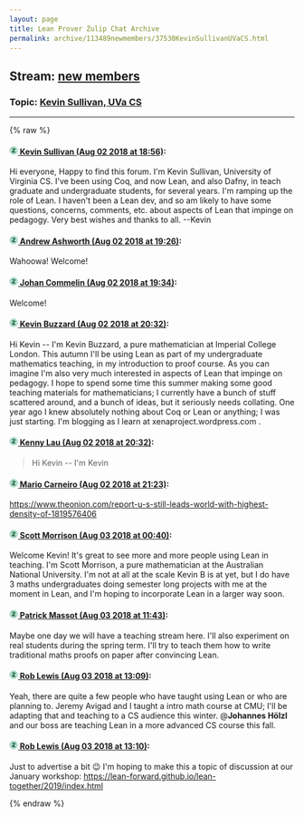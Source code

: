```yaml
---
layout: page
title: Lean Prover Zulip Chat Archive 
permalink: archive/113489newmembers/37530KevinSullivanUVaCS.html
---
```


## Stream: [new members](index.html)
### Topic: [Kevin Sullivan, UVa CS](37530KevinSullivanUVaCS.html)

---


{% raw %}
#### [![Click to go to Zulip](../../assets/img/zulip2.png) Kevin Sullivan (Aug 02 2018 at 18:56)](https://leanprover.zulipchat.com/#narrow/stream/113489-new%20members/topic/Kevin%20Sullivan%2C%20UVa%20CS/near/130789420):
Hi everyone, Happy to find this forum. I'm Kevin Sullivan, University of Virginia CS. I've been using Coq, and now Lean, and also Dafny, in teach graduate and undergraduate students, for several years. I'm ramping up the role of Lean. I haven't been a Lean dev, and so am likely to have some questions, concerns, comments, etc. about aspects of Lean that impinge on pedagogy. Very best wishes and thanks to all. --Kevin

#### [![Click to go to Zulip](../../assets/img/zulip2.png) Andrew Ashworth (Aug 02 2018 at 19:26)](https://leanprover.zulipchat.com/#narrow/stream/113489-new%20members/topic/Kevin%20Sullivan%2C%20UVa%20CS/near/130790784):
Wahoowa! Welcome!

#### [![Click to go to Zulip](../../assets/img/zulip2.png) Johan Commelin (Aug 02 2018 at 19:34)](https://leanprover.zulipchat.com/#narrow/stream/113489-new%20members/topic/Kevin%20Sullivan%2C%20UVa%20CS/near/130791119):
Welcome!

#### [![Click to go to Zulip](../../assets/img/zulip2.png) Kevin Buzzard (Aug 02 2018 at 20:32)](https://leanprover.zulipchat.com/#narrow/stream/113489-new%20members/topic/Kevin%20Sullivan%2C%20UVa%20CS/near/130793967):
Hi Kevin -- I'm Kevin Buzzard, a pure mathematician at Imperial College London. This autumn I'll be using Lean as part of my undergraduate mathematics teaching, in my introduction to proof course. As you can imagine I'm also very much interested in aspects of Lean that impinge on pedagogy. I hope to spend some time this summer making some good teaching materials for mathematicians; I currently have a bunch of stuff scattered around, and a bunch of ideas, but it seriously needs collating. One year ago I knew absolutely nothing about Coq or Lean or anything; I was just starting. I'm blogging as I learn at xenaproject.wordpress.com .

#### [![Click to go to Zulip](../../assets/img/zulip2.png) Kenny Lau (Aug 02 2018 at 20:32)](https://leanprover.zulipchat.com/#narrow/stream/113489-new%20members/topic/Kevin%20Sullivan%2C%20UVa%20CS/near/130793973):
> Hi Kevin -- I'm Kevin

#### [![Click to go to Zulip](../../assets/img/zulip2.png) Mario Carneiro (Aug 02 2018 at 21:23)](https://leanprover.zulipchat.com/#narrow/stream/113489-new%20members/topic/Kevin%20Sullivan%2C%20UVa%20CS/near/130796514):
https://www.theonion.com/report-u-s-still-leads-world-with-highest-density-of-1819576406

#### [![Click to go to Zulip](../../assets/img/zulip2.png) Scott Morrison (Aug 03 2018 at 00:40)](https://leanprover.zulipchat.com/#narrow/stream/113489-new%20members/topic/Kevin%20Sullivan%2C%20UVa%20CS/near/130805703):
Welcome Kevin! It's great to see more and more people using Lean in teaching. I'm Scott Morrison, a pure mathematician at the Australian National University. I'm not at all at the scale Kevin B is at yet, but I do have 3 maths undergraduates doing semester long projects with me at the moment in Lean, and I'm hoping to incorporate Lean in a larger way soon.

#### [![Click to go to Zulip](../../assets/img/zulip2.png) Patrick Massot (Aug 03 2018 at 11:43)](https://leanprover.zulipchat.com/#narrow/stream/113489-new%20members/topic/Kevin%20Sullivan%2C%20UVa%20CS/near/130828708):
Maybe one day we will have a teaching stream here. I'll also experiment on real students during the spring term. I'll try to teach them how to write traditional maths proofs on paper after convincing Lean.

#### [![Click to go to Zulip](../../assets/img/zulip2.png) Rob Lewis (Aug 03 2018 at 13:09)](https://leanprover.zulipchat.com/#narrow/stream/113489-new%20members/topic/Kevin%20Sullivan%2C%20UVa%20CS/near/130832691):
Yeah, there are quite a few people who have taught using Lean or who are planning to. Jeremy Avigad and I taught a intro math course at CMU; I'll be adapting that and teaching to a CS audience this winter. @**Johannes Hölzl** and our boss are teaching Lean in a more advanced CS course this fall.

#### [![Click to go to Zulip](../../assets/img/zulip2.png) Rob Lewis (Aug 03 2018 at 13:10)](https://leanprover.zulipchat.com/#narrow/stream/113489-new%20members/topic/Kevin%20Sullivan%2C%20UVa%20CS/near/130832746):
Just to advertise a bit :wink: I'm hoping to make this a topic of discussion at our January workshop: https://lean-forward.github.io/lean-together/2019/index.html


{% endraw %}

